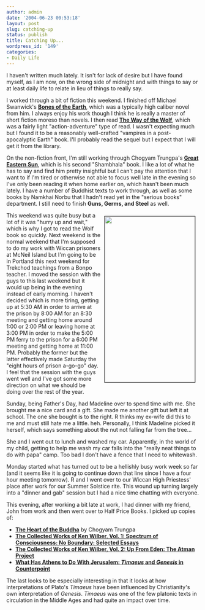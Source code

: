 ```yaml
---
author: admin
date: '2004-06-23 00:53:18'
layout: post
slug: catching-up
status: publish
title: Catching Up...
wordpress_id: '149'
categories:
- Daily Life
---
```

<p>I haven't written much lately. It isn't for lack of desire but I have found myself, as I am now, on the wrong side of midnight and with things to say or at least daily life to relate in lieu of things to really say.</p><p>I worked through a bit of fiction this weekend. I finished off Michael Swanwick's <b><a href="http://www.amazon.com/exec/obidos/tg/detail/-/0380812894/">Bones of the Earth</a></b>, which was a typically high caliber novel from him. I always enjoy his work though I think he is really a master of short fiction moreso than novels. I then read <b><a href="http://www.amazon.com/exec/obidos/tg/detail/-/0451459393/">The Way of the Wolf</a></b>, which was a fairly light &quot;action-adventure&quot; type of read. I wasn't expecting much but I found it to be a reasonably well-crafted &quot;vampires in a post-apocalyptic Earth&quot; book. I'll probably read the sequel but I expect that I will get it from the library.</p><p>On the non-fiction front, I'm still working through Chogyam Trungpa's <b><a href="http://www.amazon.com/exec/obidos/tg/detail/-/1570628181/">Great Eastern Sun</a></b>, which is his second &quot;Shambhala&quot; book. I like a lot of what he has to say and find him pretty insightful but I can't pay the attention that I want to if I'm tired or otherwise not able to focus well late in the evening so I've only been reading it when home earlier on, which hasn't been much lately. I have a number of Buddhist texts to work through, as well as some books by Namkhai Norbu that I hadn't read yet in the &quot;serious books&quot; department. I still need to finish <b>Guns, Germs, and Steel</b> as well.</p><p>
<img border="1" src="http://www.arcanology.com/images/gm1-web.jpg" width="236" height="432" align="right" hspace="10" vspace="10">This weekend was quite busy but a lot of it was &quot;hurry up and wait,&quot; which is why I got to read the Wolf book so quickly. Next weekend is the normal weekend that I'm supposed to do my work with Wiccan prisoners at McNeil Island but I'm going to be in Portland this next weekend for Trekchod teachings from a Bonpo teacher. I moved the session with the guys to this last weekend but it would up being in the evening instead of early morning. I haven't decided which is more tiring, getting up at 5:30 AM in order to arrive at the prison by 8:00 AM for an 8:30 meeting and getting home around 1:00 or 2:00 PM or leaving home at 3:00 PM in order to make the 5:00 PM ferry to the prison for a 6:00 PM meeting and getting home at 11:00 PM. Probably the former but the latter effectively made Saturday the &quot;eight hours of prison a-go-go&quot; day. I feel that the session with the guys went well and I've got some more direction on what we should be doing over the rest of the year. </p><p>Sunday, being Father's Day, had Madeline over to spend time with me. She brought me a nice card and a gift. She made me another gift but left it at school. The one she bought is to the right. R thinks my ex-wife did this to me and must still hate me a little. heh. Personally, I think Madeline picked it herself, which says something about the nut not falling far from the tree...</p><p>She and I went out to lunch and washed my car. Apparently, in the world of my child, getting to help me wash my car falls into the &quot;really neat things to do with papa&quot; camp. Too bad I don't have a fence that I need to whitewash.</p><p>Monday started what has turned out to be a hellishly busy work week so far (and it seems like it is going to continue down that line since I have a four 
hour meeting tomorrow). R and I went over to our Wiccan High Priestess' place after work for our Summer Solstice rite. This wound up turning largely into a &quot;dinner and gab&quot; session but I had a nice time chatting with everyone.</p><p>This evening, after working a bit late at work, I had dinner with my friend, John from work and then went over to Half Price Books. I picked up copies of:</p><ul>
	<li><b><a href="http://www.amazon.com/exec/obidos/tg/detail/-/0877735921/">The Heart of the Buddha</a></b> by Chogyam Trungpa</li><li><b><a href="http://www.amazon.com/exec/obidos/tg/detail/-/1570625018/">The Collected Works of Ken Wilber, Vol. 1: Spectrum of Consciousness: No Boundary: Selected Essays</a></b></li><li><b><a href="http://www.amazon.com/exec/obidos/tg/detail/-/1570625026/">The Collected Works of Ken Wilber, Vol. 2: Up From Eden: The Atman Project</a></b></li><li><b><a href="http://www.amazon.com/exec/obidos/tg/detail/-/0472108077/">What Has Athens to Do With Jerusalem: <i>Timaeus</i> and <i>Genesis</i> in Counterpoint</a></b></li></ul><p>The last looks to be especially interesting in that it looks at how interpretations of Plato's <i>Timaeus</i> have been influenced by Christianity's own interpretation of <i>Genesis</i>. <i>Timaeus</i> was one of the few platonic texts in circulation in the Middle Ages and had quite an impact over time.</p>
